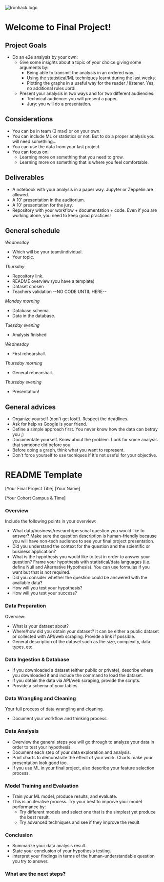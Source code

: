 
![Ironhack logo](https://i.imgur.com/1QgrNNw.png)

# Welcome to Final Project!

## Project Goals
* Do an e2e analysis by your own:
  * Give some insights about a topic of your choice giving some arguments by:
    * Being able to transmit the analysis in an ordered way.
    * Using the statistical/ML techniques learnt during the last weeks.
    * Plotting the graphs in a useful way for the reader / listener. Yes, no additional rules Jordi.
  * Present your analysis in two ways and for two different audiencies:
    * Technical audience: you will present a paper.
    * Jury: you will do a presentation.
    
    
## Considerations
* You can be in team (3 max) or on your own.
* You can include ML or statistics or not. But to do a proper analysis you will need something...
* You can use the data from your last project.
* You can focus on:
  * Learning more on something that you need to grow.
  * Learning more on something that is where you feel comfortable.

## Deliverables
* A notebook with your analysis in a paper way. Jupyter or Zeppelin are allowed.
* A 10' presentation in the auditorium.
* A 10' presentation for the jury.
* Repository with your workflow + documentation + code. Even if you are working alone, you need to keep good practices!

## General schedule
*Wednesday*
* Which will be your team/individual.
* Your topic.


*Thursday*
* Repository link.
* README overview (you have a template)
* Dataset chosen
* Teachers validation --NO CODE UNTIL HERE--

*Monday morning*
* Database schema.
* Data in the database.

*Tuesday evening*
* Analysis finished

*Wednesday*
* First rehearshall.

*Thursday morning*
* General rehearshall.

*Thursday evening*
* Presentation!

## General advices
* Organize yourself (don't get lost!). Respect the deadlines.
* Ask for help vs Google is your friend.
* Define a simple approach first. You never know how the data can betray you ;)
* Documentate yourself. Know about the problem. Look for some analysis that someone did before you.
* Before doing a graph, think what you want to represent.
* Don't force yourself to use tecniques if it's not useful for your objective.

# README Template

[Your Final Project Title]
[Your Name]

[Your Cohort Campus & Time]

### Overview
Include the following points in your overview:

* What data/business/research/personal question you would like to answer?
Make sure the question description is human-friendly because you will have non-tech audience to see your final project presentation.
* Did you understand the context for the question and the scientific or business application?
* What is the hypothesis you would like to test in order to answer your question?
Frame your hypothesis with statistical/data languages (i.e. define Null and Alternative Hypothesis). You can use formulas if you want but that is not required.
* Did you consider whether the question could be answered with the available data?
* How will you test your hypothesis?
* How will you test your success?




### Data Preparation
Overview:
* What is your dataset about?
* Where/how did you obtain your dataset?
It can be either a public dataset or collected with API/web scraping.
Provide a link if possible.
* General description of the dataset such as the size, complexity, data types, etc.

### Data Ingestion & Database
* If you downloaded a dataset (either public or private), describe where you downloaded it and include the command to load the dataset.
* If you obtain the data via API/web scraping, provide the scripts.
* Provide a schema of your tables.

### Data Wrangling and Cleaning
Your full process of data wrangling and cleaning.
* Document your workflow and thinking process.

### Data Analysis
* Overview the general steps you will go through to analyze your data in order to test your hypothesis.
* Document each step of your data exploration and analysis.
* Print charts to demonstrate the effect of your work. Charts make your presentation look good too.
* If you use ML in your final project, also describe your feature selection process.

### Model Training and Evaluation
* Train your ML model, produce results, and evaluate.
* This is an iterative process. Try your best to improve your model performance by:
  * Try different models and select one that is the simplest yet produce the best result.
  * Try advanced techniques and see if they improve the result.

### Conclusion
* Summarize your data analysis result.
* State your conclusion of your hypothesis testing.
* Interpret your findings in terms of the human-understandable question you try to answer.

### What are the next steps?


